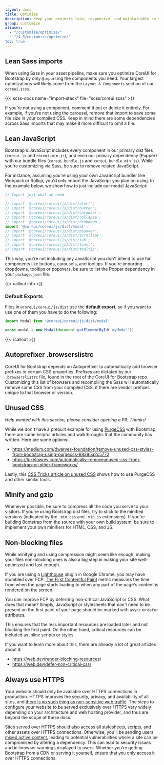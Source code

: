 ```yaml
---
layout: docs
title: Optimize
description: Keep your projects lean, responsive, and maintainable so you can deliver the best experience and focus on more important jobs.
group: customize
aliases:
  - "/customize/optimize/"
  - "/4.0/customize/optimize/"
toc: true
---
```


## Lean Sass imports

When using Sass in your asset pipeline, make sure you optimize CoreUI for Bootstrap by only `@import`ing the components you need. Your largest optimizations will likely come from the `Layout & Components` section of our `coreui.scss`.

{{< scss-docs name="import-stack" file="scss/coreui.scss" >}}


If you're not using a component, comment it out or delete it entirely. For example, if you're not using the carousel, remove that import to save some file size in your compiled CSS. Keep in mind there are some dependencies across Sass imports that may make it more difficult to omit a file.

## Lean JavaScript

Bootstrap's JavaScript includes every component in our primary dist files (`coreui.js` and `coreui.min.js`), and even our primary dependency (Popper) with our bundle files (`coreui.bundle.js` and `coreui.bundle.min.js`). While you're customizing via Sass, be sure to remove related JavaScript.

For instance, assuming you're using your own JavaScript bundler like Webpack or Rollup, you'd only import the JavaScript you plan on using. In the example below, we show how to just include our modal JavaScript:

```js
// Import just what we need

// import '@coreui/coreui/js/dist/alert';
// import '@coreui/coreui/js/dist/button';
// import '@coreui/coreui/js/dist/carousel';
// import '@coreui/coreui/js/dist/collapse';
// import '@coreui/coreui/js/dist/dropdown';
import '@coreui/coreui/js/dist/modal';
// import '@coreui/coreui/js/dist/popover';
// import '@coreui/coreui/js/dist/scrollspy';
// import '@coreui/coreui/js/dist/tab';
// import '@coreui/coreui/js/dist/toast';
// import '@coreui/coreui/js/dist/tooltip';
```

This way, you're not including any JavaScript you don't intend to use for components like buttons, carousels, and tooltips. If you're importing dropdowns, tooltips or popovers, be sure to list the Popper dependency in your `package.json` file.

{{< callout info >}}
### Default Exports

Files in `@coreui/coreui/js/dist` use the **default export**, so if you want to use one of them you have to do the following:

```js
import Modal from '@coreui/coreui/js/dist/modal'

const modal = new Modal(document.getElementById('myModal'))
```
{{< /callout >}}

## Autoprefixer .browserslistrc

CoreUI for Bootstrap depends on Autoprefixer to automatically add browser prefixes to certain CSS properties. Prefixes are dictated by our `.browserslistrc` file, found in the root of the CoreUI for Bootstrap repo. Customizing this list of browsers and recompiling the Sass will automatically remove some CSS from your compiled CSS, if there are vendor prefixes unique to that browser or version.

## Unused CSS

_Help wanted with this section, please consider opening a PR. Thanks!_

While we don't have a prebuilt example for using [PurgeCSS](https://github.com/FullHuman/purgecss) with Bootstrap, there are some helpful articles and walkthroughs that the community has written. Here are some options:

- <https://medium.com/dwarves-foundation/remove-unused-css-styles-from-bootstrap-using-purgecss-88395a2c5772>
- <https://lukelowrey.com/automatically-removeunused-css-from-bootstrap-or-other-frameworks/>

Lastly, this [CSS Tricks article on unused CSS](https://css-tricks.com/how-do-you-remove-unused-css-from-a-site/) shows how to use PurgeCSS and other similar tools.

## Minify and gzip

Whenever possible, be sure to compress all the code you serve to your visitors. If you're using Bootstrap dist files, try to stick to the minified versions (indicated by the `.min.css` and `.min.js` extensions). If you're building Bootstrap from the source with your own build system, be sure to implement your own minifiers for HTML, CSS, and JS.

## Non-blocking files

While minifying and using compression might seem like enough, making your files non-blocking ones is also a big step in making your site well-optimized and fast enough.

If you are using a [Lighthouse](https://developers.google.com/web/tools/lighthouse/) plugin in Google Chrome, you may have stumbled over FCP. [The First Contentful Paint](https://web.dev/fcp/) metric measures the time from when the page starts loading to when any part of the page's content is rendered on the screen.

You can improve FCP by deferring non-critical JavaScript or CSS. What does that mean? Simply, JavaScript or stylesheets that don't need to be present on the first paint of your page should be marked with `async` or `defer` attributes.

This ensures that the less important resources are loaded later and not blocking the first paint. On the other hand, critical resources can be included as inline scripts or styles.

If you want to learn more about this, there are already a lot of great articles about it:

- <https://web.dev/render-blocking-resources/>
- <https://web.dev/defer-non-critical-css/>

## Always use HTTPS

Your website should only be available over HTTPS connections in production. HTTPS improves the security, privacy, and availability of all sites, and [there is no such thing as non-sensitive web traffic](https://https.cio.gov/everything/). The steps to configure your website to be served exclusively over HTTPS vary widely depending on your architecture and web hosting provider, and thus are beyond the scope of these docs.

Sites served over HTTPS should also access all stylesheets, scripts, and other assets over HTTPS connections. Otherwise, you'll be sending users [mixed active content](https://developer.mozilla.org/en-US/docs/Web/Security/Mixed_content), leading to potential vulnerabilities where a site can be compromised by altering a dependency. This can lead to security issues and in-browser warnings displayed to users. Whether you're getting Bootstrap from a CDN or serving it yourself, ensure that you only access it over HTTPS connections.
